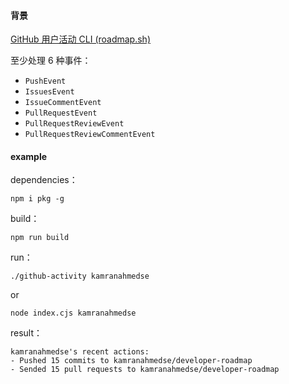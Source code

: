 
#### 背景

[GitHub 用户活动 CLI (roadmap.sh)](https://roadmap.sh/projects/github-user-activity)


至少处理 6 种事件：
- `PushEvent`
- `IssuesEvent`
- `IssueCommentEvent`
- `PullRequestEvent`
- `PullRequestReviewEvent`
- `PullRequestReviewCommentEvent`

#### example

dependencies：
```
npm i pkg -g
```

build：
```
npm run build
```

run：
```
./github-activity kamranahmedse
```
or
```
node index.cjs kamranahmedse
```


result：
```
kamranahmedse's recent actions:
- Pushed 15 commits to kamranahmedse/developer-roadmap
- Sended 15 pull requests to kamranahmedse/developer-roadmap
```

